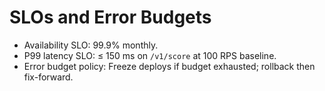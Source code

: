 # SLOs and Error Budgets

- Availability SLO: 99.9% monthly.
- P99 latency SLO: ≤ 150 ms on `/v1/score` at 100 RPS baseline.
- Error budget policy: Freeze deploys if budget exhausted; rollback then fix-forward.
